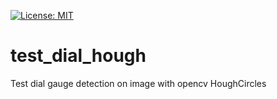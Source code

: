 [![License: MIT](https://img.shields.io/badge/License-MIT-yellow.svg)](https://opensource.org/licenses/MIT)

# test_dial_hough
Test dial gauge detection on image with opencv HoughCircles
